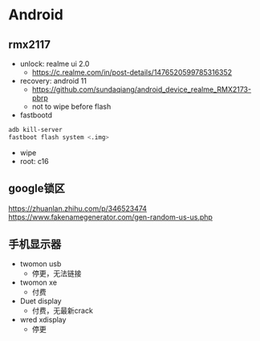 # Android

## rmx2117

- unlock: realme ui 2.0
  - <https://c.realme.com/in/post-details/1476520599785316352>
- recovery: android 11
  - <https://github.com/sundaqiang/android_device_realme_RMX2173-pbrp>
  - not to wipe before flash
- fastbootd

```sh
adb kill-server
fastboot flash system <.img>
```

- wipe
- root: c16

## google锁区

<https://zhuanlan.zhihu.com/p/346523474>  
<https://www.fakenamegenerator.com/gen-random-us-us.php>

## 手机显示器

- twomon usb
  - 停更，无法链接
- twomon xe
  - 付费
- Duet display
  - 付费，无最新crack
- wred xdisplay
  - 停更